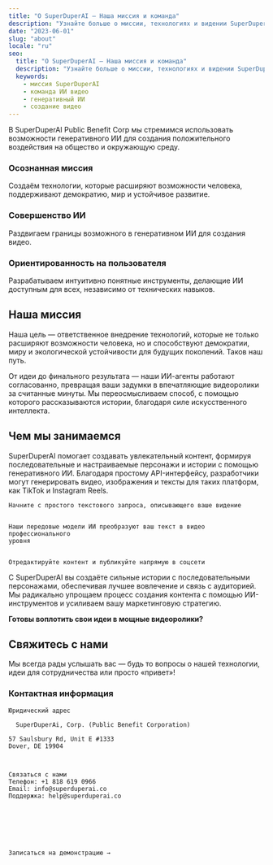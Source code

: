 ```yaml
---
title: "О SuperDuperAI — Наша миссия и команда"
description: "Узнайте больше о миссии, технологиях и видении SuperDuperAI по демократизации видеосоздания с помощью ИИ."
date: "2023-06-01"
slug: "about"
locale: "ru"
seo:
  title: "О SuperDuperAI — Наша миссия и команда"
  description: "Узнайте больше о миссии, технологиях и видении SuperDuperAI по демократизации видеосоздания с помощью ИИ."
  keywords:
    - миссия SuperDuperAI
    - команда ИИ видео
    - генеративный ИИ
    - создание видео
---
```


В SuperDuperAI Public Benefit Corp мы стремимся использовать возможности генеративного ИИ для создания положительного воздействия на общество и окружающую среду.

### Осознанная миссия

Создаём технологии, которые расширяют возможности человека, поддерживают демократию, мир и устойчивое развитие.


  ### Совершенство ИИ

Раздвигаем границы возможного в генеративном ИИ для создания видео.


  ### Ориентированность на пользователя

Разрабатываем интуитивно понятные инструменты, делающие ИИ доступным для всех, независимо от технических навыков.




## Наша миссия

Наша цель — ответственное внедрение технологий, которые не только расширяют возможности человека, но и способствуют демократии, миру и экологической устойчивости для будущих поколений. Таков наш путь.

От идеи до финального результата — наши ИИ-агенты работают согласованно, превращая ваши задумки в впечатляющие видеоролики за считанные минуты. Мы переосмысливаем способ, с помощью которого рассказываются истории, благодаря силе искусственного интеллекта.

## Чем мы занимаемся

SuperDuperAI помогает создавать увлекательный контент, формируя последовательные и настраиваемые персонажи и истории с помощью генеративного ИИ. Благодаря простому API-интерфейсу, разработчики могут генерировать видео, изображения и тексты для таких платформ, как TikTok и Instagram Reels.


  
    Начните с простого текстового запроса, описывающего ваше видение
  
  
    Наши передовые модели ИИ преобразуют ваш текст в видео профессионального
    уровня
  
  
    Отредактируйте контент и публикуйте напрямую в соцсети
  


С SuperDuperAI вы создаёте сильные истории с последовательными персонажами, обеспечивая лучшее вовлечение и связь с аудиторией. Мы радикально упрощаем процесс создания контента с помощью ИИ-инструментов и усиливаем вашу маркетинговую стратегию.


  **Готовы воплотить свои идеи в мощные видеоролики?**


## Свяжитесь с нами

Мы всегда рады услышать вас — будь то вопросы о нашей технологии, идеи для сотрудничества или просто «привет»!

### Контактная информация


  
    Юридический адрес
    
      SuperDuperAi, Corp. (Public Benefit Corporation)
    
    57 Saulsbury Rd, Unit E #1333
    Dover, DE 19904
  

  
    Связаться с нами
    Телефон: +1 818 619 0966
    Email: info@superduperai.co
    Поддержка: help@superduperai.co
  





  
    Записаться на демонстрацию →
  

